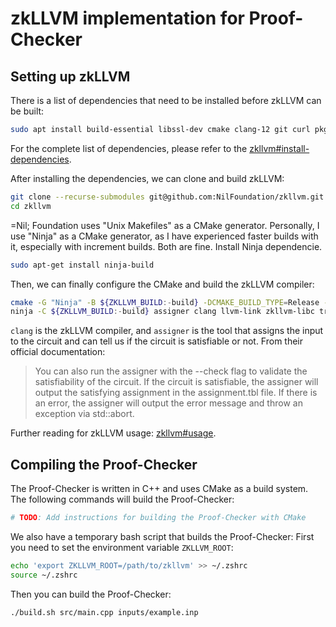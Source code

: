 # zkLLVM implementation for Proof-Checker

## Setting up zkLLVM
There is a list of dependencies that need to be installed before zkLLVM can be built:
```bash
sudo apt install build-essential libssl-dev cmake clang-12 git curl pkg-config libspdlog-dev
```

For the complete list of dependencies, please refer to the
[zkllvm#install-dependencies](https://github.com/NilFoundation/zkllvm#install-dependencies).

After installing the dependencies, we can clone and build zkLLVM:
```bash
git clone --recurse-submodules git@github.com:NilFoundation/zkllvm.git
cd zkllvm
```
=Nil; Foundation uses "Unix Makefiles" as a CMake generator. Personally, I use
"Ninja" as a CMake generator, as I have experienced faster builds with it,
especially with increment builds. Both are fine.
Install Ninja dependencie.
```bash
sudo apt-get install ninja-build
```

Then, we can finally configure the CMake and build the zkLLVM compiler:
```bash
cmake -G "Ninja" -B ${ZKLLVM_BUILD:-build} -DCMAKE_BUILD_TYPE=Release -DCIRCUIT_ASSEMBLY_OUTPUT=TRUE .
ninja -C ${ZKLLVM_BUILD:-build} assigner clang llvm-link zkllvm-libc transpiler -j$(nproc) 
```
`clang` is the zkLLVM compiler, and `assigner` is the tool that assigns the
input to the circuit and can tell us if the circuit is satisfiable or not.
From their official documentation: 
> You can also run the assigner with the --check flag to validate the
satisfiability of the circuit. If the circuit is satisfiable, the assigner will
output the satisfying assignment in the assignment.tbl file. If there is an
error, the assigner will output the error message and throw an exception via
std::abort.

Further reading for zkLLVM usage: [zkllvm#usage](https://github.com/NilFoundation/zkllvm#usage).

## Compiling the Proof-Checker
The Proof-Checker is written in C++ and uses CMake as a build system. 
The following commands will build the Proof-Checker:
```bash
# TODO: Add instructions for building the Proof-Checker with CMake
```

We also have a temporary bash script that builds the Proof-Checker:
First you need to set the environment variable `ZKLLVM_ROOT`:
```bash
echo 'export ZKLLVM_ROOT=/path/to/zkllvm' >> ~/.zshrc
source ~/.zshrc
```

Then you can build the Proof-Checker:
```bash
./build.sh src/main.cpp inputs/example.inp
```